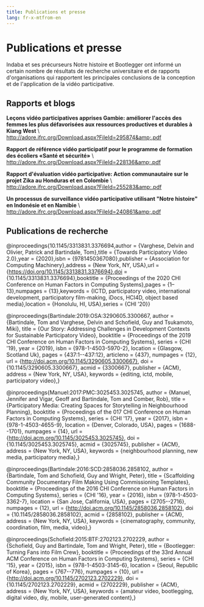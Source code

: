 ```yaml
---
title: Publications et presse
lang: fr-x-mtfrom-en
---
```

<h1> Publications et presse </h1> 

<ClientOnly> 

<Leader> 

 Indaba et ses précurseurs Notre histoire et Bootlegger ont informé un certain nombre de résultats de recherche universitaire et de rapports d&#39;organisations qui rapportent les principales conclusions de la conception et de l&#39;application de la vidéo participative.  

</Leader> 

</ClientOnly> 

<h2> Rapports et blogs </h2> 

 <strong>Leçons vidéo participatives apprises Gambie: améliorer l&#39;accès des femmes les plus défavorisées aux ressources productives et durables à Kiang West</strong> \  
 <a href="http://adore.ifrc.org/Download.aspx?FileId=295874&amp;.pdf">http://adore.ifrc.org/Download.aspx?FileId=295874&amp;.pdf</a>  

 <strong>Rapport de référence vidéo participatif pour le programme de formation des écoliers «Santé et sécurité»</strong> \  
 <a href="http://adore.ifrc.org/Download.aspx?FileId=228136&amp;.pdf">http://adore.ifrc.org/Download.aspx?FileId=228136&amp;.pdf</a>  

 <strong>Rapport d&#39;évaluation vidéo participative: Action communautaire sur le projet Zika au Honduras et en Colombie</strong> \  
 <a href="http://adore.ifrc.org/Download.aspx?FileId=255283&amp;.pdf">http://adore.ifrc.org/Download.aspx?FileId=255283&amp;.pdf</a>  

 <strong>Un processus de surveillance vidéo participative utilisant &quot;Notre histoire&quot; en Indonésie et en Namibie</strong> \  
 <a href="http://adore.ifrc.org/Download.aspx?FileId=240861&amp;.pdf">http://adore.ifrc.org/Download.aspx?FileId=240861&amp;.pdf</a>  

<h2> Publications de recherche </h2> 

<ClientOnly> 

<Citation> 

@inproceedings{10.1145/3313831.3376694,author = {Varghese, Delvin and Olivier, Patrick and Bartindale, Tom},title = {Towards Participatory Video 2.0},year = {2020},isbn = {9781450367080},publisher = {Association for Computing Machinery},address = {New York, NY, USA},url = {https://doi.org/10.1145/3313831.3376694},doi = {10.1145/3313831.3376694},booktitle = {Proceedings of the 2020 CHI Conference on Human Factors in Computing Systems},pages = {1–13},numpages = {13},keywords = {ICTD, participatory video, international development, participatory film-making, iDocs, HCI4D, object based media},location = {Honolulu, HI, USA},series = {CHI ’20}}   

</Citation> 

<Citation> 

@inproceedings{Bartindale:2019:OSA:3290605.3300667, author = {Bartindale, Tom and Varghese, Delvin and Schofield, Guy and Tsukamoto, Miki}, title = {Our Story: Addressing Challenges in Development Contexts for Sustainable Participatory Video}, booktitle = {Proceedings of the 2019 CHI Conference on Human Factors in Computing Systems}, series = {CHI '19}, year = {2019}, isbn = {978-1-4503-5970-2}, location = {Glasgow, Scotland Uk}, pages = {437:1--437:12}, articleno = {437}, numpages = {12}, url = {http://doi.acm.org/10.1145/3290605.3300667}, doi = {10.1145/3290605.3300667}, acmid = {3300667}, publisher = {ACM}, address = {New York, NY, USA}, keywords = {editing, ictd, mobile, participatory video},} 

</Citation> 

<Citation> 

@inproceedings{Manuel:2017:PMC:3025453.3025745, author = {Manuel, Jennifer and Vigar, Geoff and Bartindale, Tom and Comber, Rob}, title = {Participatory Media: Creating Spaces for Storytelling in Neighbourhood Planning}, booktitle = {Proceedings of the 017 CHI Conference on Human Factors in Computing Systems}, series = {CHI '17}, year = {2017}, isbn = {978-1-4503-4655-9}, location = {Denver, Colorado, USA}, pages = {1688--1701}, numpages = {14}, url = {http://doi.acm.org/10.1145/3025453.3025745}, doi = {10.1145/3025453.3025745}, acmid = {3025745}, publisher = {ACM}, address = {New York, NY, USA}, keywords = {neighbourhood planning, new media, participatory media},} 

</Citation> 


<Citation> 

@inproceedings{Bartindale:2016:SCD:2858036.2858102, author = {Bartindale, Tom and Schofield, Guy and Wright, Peter}, title = {Scaffolding Community Documentary Film Making Using Commissioning Templates}, booktitle = {Proceedings of the 2016 CHI Conference on Human Factors in Computing Systems}, series = {CHI '16}, year = {2016}, isbn = {978-1-4503-3362-7}, location = {San Jose, California, USA}, pages = {2705--2716}, numpages = {12}, url = {http://doi.acm.org/10.1145/2858036.2858102}, doi = {10.1145/2858036.2858102}, acmid = {2858102}, publisher = {ACM}, address = {New York, NY, USA}, keywords = {cinematography, community, coordination, film, media, video},}  

</Citation> 

<Citation> 

@inproceedings{Schofield:2015:BTF:2702123.2702229, author = {Schofield, Guy and Bartindale, Tom and Wright, Peter}, title = {Bootlegger: Turning Fans into Film Crew}, booktitle = {Proceedings of the 33rd Annual ACM Conference on Human Factors in Computing Systems}, series = {CHI '15}, year = {2015}, isbn = {978-1-4503-3145-6}, location = {Seoul, Republic of Korea}, pages = {767--776}, numpages = {10}, url = {http://doi.acm.org/10.1145/2702123.2702229}, doi = {10.1145/2702123.2702229}, acmid = {2702229}, publisher = {ACM}, address = {New York, NY, USA}, keywords = {amateur video, bootlegging, digital video, diy, mobile, user-generated content},} 

</Citation> 

</ClientOnly> 
